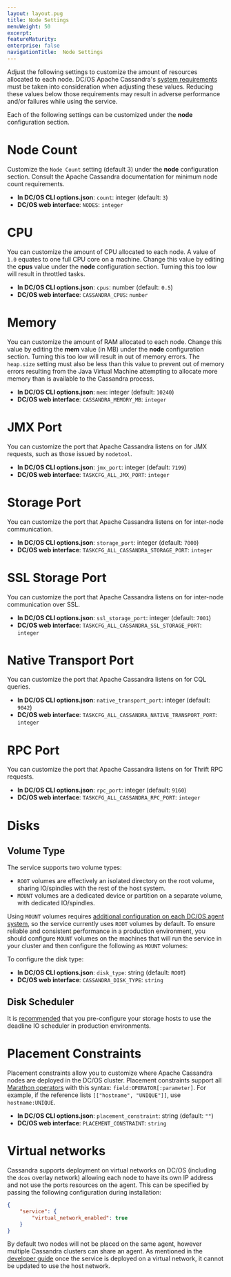 ```yaml
---
layout: layout.pug
title: Node Settings
menuWeight: 50
excerpt:
featureMaturity:
enterprise: false
navigationTitle:  Node Settings
---
```


<!-- This source repo for this topic is https://github.com/mesosphere/dcos-commons -->


Adjust the following settings to customize the amount of resources allocated to each  node. DC/OS Apache Cassandra's [system requirements](http://cassandra.apache.org/doc/latest/operating/hardware.html) must be taken into consideration when adjusting these values. Reducing these values below those requirements may result in adverse performance and/or failures while using the service.

Each of the following settings can be customized under the **node** configuration section.

# Node Count

Customize the `Node Count` setting (default 3) under the **node** configuration section. Consult the Apache Cassandra documentation for minimum node count requirements.

*   **In DC/OS CLI options.json**: `count`: integer (default: `3`)
*   **DC/OS web interface**: `NODES`: `integer`

# CPU

You can customize the amount of CPU allocated to each node. A value of `1.0` equates to one full CPU core on a machine. Change this value by editing the **cpus** value under the **node** configuration section. Turning this too low will result in throttled tasks.

*   **In DC/OS CLI options.json**: `cpus`: number (default: `0.5`)
*   **DC/OS web interface**: `CASSANDRA_CPUS`: `number`

# Memory

You can customize the amount of RAM allocated to each node. Change this value by editing the **mem** value (in MB) under the **node** configuration section. Turning this too low will result in out of memory errors. The `heap.size` setting must also be less than this value to prevent out of memory errors resulting from the Java Virtual Machine attempting to allocate more memory than is available to the Cassandra process.

*   **In DC/OS CLI options.json**: `mem`: integer (default: `10240`)
*   **DC/OS web interface**: `CASSANDRA_MEMORY_MB`: `integer`

# JMX Port

You can customize the port that Apache Cassandra listens on for JMX requests, such as those issued by `nodetool`.

*   **In DC/OS CLI options.json**: `jmx_port`: integer (default: `7199`)
*   **DC/OS web interface**: `TASKCFG_ALL_JMX_PORT`: `integer`

# Storage Port

You can customize the port that Apache Cassandra listens on for inter-node communication.

*   **In DC/OS CLI options.json**: `storage_port`: integer (default: `7000`)
*   **DC/OS web interface**: `TASKCFG_ALL_CASSANDRA_STORAGE_PORT`: `integer`

# SSL Storage Port

You can customize the port that Apache Cassandra listens on for inter-node communication over SSL.

*   **In DC/OS CLI options.json**: `ssl_storage_port`: integer (default: `7001`)
*   **DC/OS web interface**: `TASKCFG_ALL_CASSANDRA_SSL_STORAGE_PORT`: `integer`

# Native Transport Port

You can customize the port that Apache Cassandra listens on for CQL queries.

*   **In DC/OS CLI options.json**: `native_transport_port`: integer (default: `9042`)
*   **DC/OS web interface**: `TASKCFG_ALL_CASSANDRA_NATIVE_TRANSPORT_PORT`: `integer`

# RPC Port

You can customize the port that Apache Cassandra listens on for Thrift RPC requests.

*   **In DC/OS CLI options.json**: `rpc_port`: integer (default: `9160`)
*   **DC/OS web interface**: `TASKCFG_ALL_CASSANDRA_RPC_PORT`: `integer`

# Disks

## Volume Type

The service supports two volume types:
 - `ROOT` volumes are effectively an isolated directory on the root volume, sharing IO/spindles with the rest of the host system.
 - `MOUNT` volumes are a dedicated device or partition on a separate volume, with dedicated IO/spindles.

Using `MOUNT` volumes requires [additional configuration on each DC/OS agent system](/docs/1.10/storage/mount-disk-resources/), so the service currently uses `ROOT` volumes by default. To ensure reliable and consistent performance in a production environment, you should configure `MOUNT` volumes on the machines that will run the service in your cluster and then configure the following as `MOUNT` volumes:

To configure the disk type:
*   **In DC/OS CLI options.json**: `disk_type`: string (default: `ROOT`)
*   **DC/OS web interface**: `CASSANDRA_DISK_TYPE`: `string`

## Disk Scheduler

It is [recommended](http://docs.datastax.com/en/landing_page/doc/landing_page/recommendedSettings.html#recommendedSettings__optimizing-ssds) that you pre-configure your storage hosts to use the deadline IO scheduler in production environments.

# Placement Constraints

Placement constraints allow you to customize where Apache Cassandra nodes are deployed in the DC/OS cluster. Placement constraints support all [Marathon operators](http://mesosphere.github.io/marathon/docs/constraints.html) with this syntax: `field:OPERATOR[:parameter]`. For example, if the reference lists `[["hostname", "UNIQUE"]]`, use `hostname:UNIQUE`.

*   **In DC/OS CLI options.json**: `placement_constraint`: string (default: `""`)
*   **DC/OS web interface**: `PLACEMENT_CONSTRAINT`: `string`

# Virtual networks

Cassandra supports deployment on virtual networks on DC/OS (including the `dcos` overlay network) allowing each node to have its own IP address and not use the ports resources on the agent. This can be specified by passing the following configuration during installation:
```json
{
    "service": {
        "virtual_network_enabled": true
    }
}
```
By default two nodes will not be placed on the same agent, however multiple Cassandra clusters can share an agent. As mentioned in the [developer guide](https://mesosphere.github.io/dcos-commons/developer-guide.html) once the service is deployed on a virtual network, it cannot be updated to use the host network.
